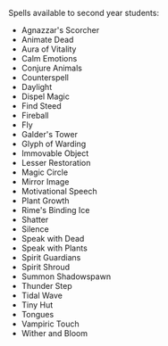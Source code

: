Spells available to second year students:
- Agnazzar's Scorcher
- Animate Dead
- Aura of Vitality
- Calm Emotions
- Conjure Animals
- Counterspell
- Daylight
- Dispel Magic
- Find Steed
- Fireball
- Fly
- Galder's Tower
- Glyph of Warding
- Immovable Object
- Lesser Restoration
- Magic Circle
- Mirror Image
- Motivational Speech
- Plant Growth
- Rime's Binding Ice
- Shatter
- Silence
- Speak with Dead
- Speak with Plants
- Spirit Guardians
- Spirit Shroud
- Summon Shadowspawn
- Thunder Step
- Tidal Wave
- Tiny Hut
- Tongues
- Vampiric Touch
- Wither and Bloom
